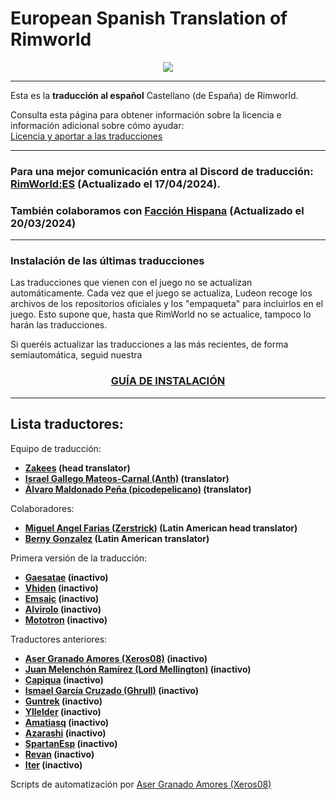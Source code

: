 # European Spanish Translation of Rimworld

<div align="center">
	<img src="https://github.com/Ludeon/RimWorld-Spanish/blob/master/Core/LangIcon.png" />
</div>

---

Esta es la **traducción al español** Castellano (de España) de Rimworld.

Consulta esta página para obtener información sobre la licencia e información adicional sobre cómo ayudar:<br>
[Licencia y aportar a las traducciones](http://ludeon.com/forums/index.php?topic=2933.0)

---

### Para una mejor comunicación entra al Discord de traducción: [RimWorld:ES](https://discord.gg/VA9u47FruM) (Actualizado el 17/04/2024).

### También colaboramos con [Facción Hispana](https://discord.gg/EjK52KM) (Actualizado el 20/03/2024)

---

### Instalación de las últimas traducciones

Las traducciones que vienen con el juego no se actualizan automáticamente.
Cada vez que el juego se actualiza, Ludeon recoge los archivos de los repositorios oficiales y los "empaqueta" para incluirlos en el juego. Esto supone que, hasta que RimWorld no se actualice, tampoco lo harán las traducciones.

Si queréis actualizar las traducciones a las más recientes, de forma semiautomática, seguid nuestra

<div align="center">
	<h3> <a href="Scripts/InstallGuide.md">GUÍA DE INSTALACIÓN</a> </h3>
</div>

---

## Lista traductores:

Equipo de traducción:

- **[Zakees](https://github.com/Zakees) (head translator)**
- **[Israel Gallego Mateos-Carnal (Anth)](https://github.com/Wolf-Igmc4) (translator)**
- **[Álvaro Maldonado Peña (picodepelicano)](https://github.com/picodepelicano) (translator)**

Colaboradores:

- **[Miguel Angel Farias (Zerstrick)](https://github.com/Zerstrick) (Latin American head translator)**
- **[Berny Gonzalez](https://github.com/BernyGonzalez) (Latin American translator)**

Primera versión de la traducción:

- **[Gaesatae](https://github.com/Gaesatae) (inactivo)**
- **[Vhiden](https://github.com/Vhiden) (inactivo)**
- **[Emsaic](https://github.com/Emsaic) (inactivo)**
- **[Alvirolo](https://github.com/Alvirolo) (inactivo)**
- **[Mototron](https://github.com/Mototron) (inactivo)**

Traductores anteriores:

- **[Aser Granado Amores (Xeros08)](https://github.com/Xeros08) (inactivo)**
- **[Juan Melenchón Ramírez (Lord Mellington)](https://github.com/LordMellington) (inactivo)**
- **[Capiqua](https://github.com/capiqua) (inactivo)**
- **[Ismael García Cruzado (Ghrull)](https://github.com/Ghrull) (inactivo)**
- **[Guntrek](https://github.com/Guntrek) (inactivo)**
- **[Yllelder](https://github.com/Yllelder) (inactivo)**
- **[Amatiasq](https://github.com/amatiasq) (inactivo)**
- **[Azarashi](https://github.com/AzarashiEsp) (inactivo)**
- **[SpartanEsp](https://github.com/SpartanEsp) (inactivo)**
- **[Revan](https://github.com/revanfischer) (inactivo)**
- **[Iter](https://github.com/1ter) (inactivo)**

Scripts de automatización por [Aser Granado Amores (Xeros08)](https://github.com/Xeros08)
